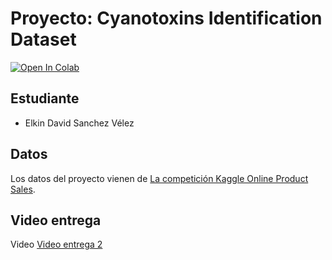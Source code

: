 # Proyecto: Cyanotoxins Identification Dataset

[![Open In Colab](https://colab.research.google.com/assets/colab-badge.svg)](https://colab.research.google.com/github/Elkin-1729/Deteccion_de_Microorganismos)

## Estudiante

- Elkin David Sanchez Vélez

## Datos

Los datos del proyecto vienen de [La competición Kaggle Online Product Sales](https://www.kaggle.com/datasets/mudasirazhar/cyanotoxins-identification-dataset).

## Video entrega

Video [Video entrega 2](https://youtu.be/LJDzDPp04RY)


